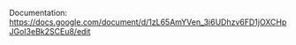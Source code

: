 Documentation: https://docs.google.com/document/d/1zL65AmYVen_3i6UDhzv6FD1jOXCHpJGoI3eBk2SCEu8/edit
